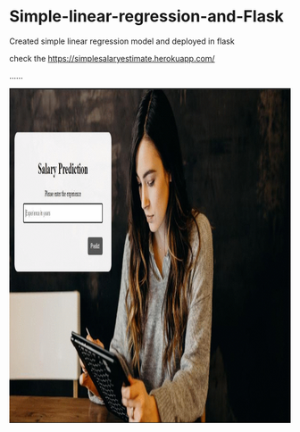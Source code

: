 # Simple-linear-regression-and-Flask
Created simple linear regression model and deployed in flask

check the https://simplesalaryestimate.herokuapp.com/

......


<img src="https://github.com/rajeshkumar-2411/Simple-linear-regression-and-Flask/blob/main/static/ezgif.com-gif-maker.gif" width="1000" height="600" />
